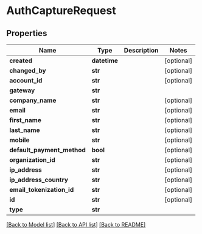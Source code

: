 # AuthCaptureRequest

## Properties
Name | Type | Description | Notes
------------ | ------------- | ------------- | -------------
**created** | **datetime** |  | [optional] 
**changed_by** | **str** |  | [optional] 
**account_id** | **str** |  | [optional] 
**gateway** | **str** |  | 
**company_name** | **str** |  | [optional] 
**email** | **str** |  | [optional] 
**first_name** | **str** |  | [optional] 
**last_name** | **str** |  | [optional] 
**mobile** | **str** |  | [optional] 
**default_payment_method** | **bool** |  | [optional] 
**organization_id** | **str** |  | [optional] 
**ip_address** | **str** |  | [optional] 
**ip_address_country** | **str** |  | [optional] 
**email_tokenization_id** | **str** |  | [optional] 
**id** | **str** |  | [optional] 
**type** | **str** |  | 

[[Back to Model list]](../README.md#documentation-for-models) [[Back to API list]](../README.md#documentation-for-api-endpoints) [[Back to README]](../README.md)

